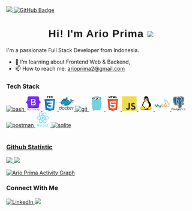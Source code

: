 <a href="https://github.com/arioprima/github-profile-views-counter">
    <img src="https://komarev.com/ghpvc/?username=arioprima">
</a>
<a href="https://github.com/arioprima?tab=followers">
  <img src="https://img.shields.io/github/followers/arioprima?label=Followers&style=social" alt="GitHub Badge">
</a>

<h1 style="text-align:center;border:0;font-family:'Poppins',sans-serif;font-weight:600;letter-spacing:1.2px;" align="center">Hi! I'm Ario Prima <img src="https://media.giphy.com/media/hvRJCLFzcasrR4ia7z/giphy.gif" width="25px"> </h1>

I'm a passionate Full Stack Developer from Indonesia.
- 🌱 I’m learning about Frontend Web & Backend, 
- 📫 How to reach me: arioprima2@gmail.com

### Tech Stack
<p align="left"> <a href="https://www.gnu.org/software/bash/" target="_blank" rel="noreferrer"> <img src="https://www.vectorlogo.zone/logos/gnu_bash/gnu_bash-icon.svg" alt="bash" width="40" height="40"/> </a> <a href="https://getbootstrap.com" target="_blank" rel="noreferrer"> <img src="https://raw.githubusercontent.com/devicons/devicon/master/icons/bootstrap/bootstrap-plain-wordmark.svg" alt="bootstrap" width="40" height="40"/> </a> <a href="https://www.w3schools.com/css/" target="_blank" rel="noreferrer"> <img src="https://raw.githubusercontent.com/devicons/devicon/master/icons/css3/css3-original-wordmark.svg" alt="css3" width="40" height="40"/> </a> <a href="https://www.docker.com/" target="_blank" rel="noreferrer"> <img src="https://raw.githubusercontent.com/devicons/devicon/master/icons/docker/docker-original-wordmark.svg" alt="docker" width="40" height="40"/> </a> <a href="https://git-scm.com/" target="_blank" rel="noreferrer"> <img src="https://www.vectorlogo.zone/logos/git-scm/git-scm-icon.svg" alt="git" width="40" height="40"/> </a> <a href="https://golang.org" target="_blank" rel="noreferrer"> <img src="https://raw.githubusercontent.com/devicons/devicon/master/icons/go/go-original.svg" alt="go" width="40" height="40"/> </a> <a href="https://www.w3.org/html/" target="_blank" rel="noreferrer"> <img src="https://raw.githubusercontent.com/devicons/devicon/master/icons/html5/html5-original-wordmark.svg" alt="html5" width="40" height="40"/> </a> <a href="https://developer.mozilla.org/en-US/docs/Web/JavaScript" target="_blank" rel="noreferrer"> <img src="https://raw.githubusercontent.com/devicons/devicon/master/icons/javascript/javascript-original.svg" alt="javascript" width="40" height="40"/> </a> <a href="https://www.linux.org/" target="_blank" rel="noreferrer"> <img src="https://raw.githubusercontent.com/devicons/devicon/master/icons/linux/linux-original.svg" alt="linux" width="40" height="40"/> </a> <a href="https://www.mysql.com/" target="_blank" rel="noreferrer"> <img src="https://raw.githubusercontent.com/devicons/devicon/master/icons/mysql/mysql-original-wordmark.svg" alt="mysql" width="40" height="40"/> </a> <a href="https://www.postgresql.org" target="_blank" rel="noreferrer"> <img src="https://raw.githubusercontent.com/devicons/devicon/master/icons/postgresql/postgresql-original-wordmark.svg" alt="postgresql" width="40" height="40"/> </a> <a href="https://postman.com" target="_blank" rel="noreferrer"> <img src="https://www.vectorlogo.zone/logos/getpostman/getpostman-icon.svg" alt="postman" width="40" height="40"/> </a> <a href="https://reactjs.org/" target="_blank" rel="noreferrer"> <img src="https://raw.githubusercontent.com/devicons/devicon/master/icons/react/react-original-wordmark.svg" alt="react" width="40" height="40"/> </a> <a href="https://www.sqlite.org/" target="_blank" rel="noreferrer"> <img src="https://www.vectorlogo.zone/logos/sqlite/sqlite-icon.svg" alt="sqlite" width="40" height="40"/>
  <br>
  <br>
  
### Github Statistic
<p align="left">
<a href="https://github.com/arioprima">
  <img height="180em" src="https://github-readme-stats-eight-theta.vercel.app/api?username=arioprima&show_icons=true&theme=algolia&include_all_commits=true&count_private=true"/>
  <img height="180em" src="https://github-readme-stats-eight-theta.vercel.app/api/top-langs/?username=arioprima&layout=compact&langs_count=8&theme=algolia"/>
</a>
</p>

<a href="https://github.com/Ashutosh00710/github-readme-activity-graph"><img alt="Ario Prima Activity Graph" src="https://github-readme-activity-graph.vercel.app/graph?username=arioprima&bg_color=050f2c&color=58a6ff&line=000080&point=FFFFFF&area=true&hide_border=true" /></a>

### Connect With Me
<a href="https://www.linkedin.com/in/ario-prima/">
  <img src="https://img.icons8.com/fluent/48/000000/linkedin.png" alt="LinkedIn">
<a href = "mailto:arioprima1@gmail.com">
  <img src="https://img.icons8.com/fluent/48/000000/gmail.png"/>
</a>
